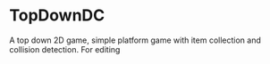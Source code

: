 # TopDownDC
A top down 2D game, simple platform game with item collection and collision detection.  For editing
